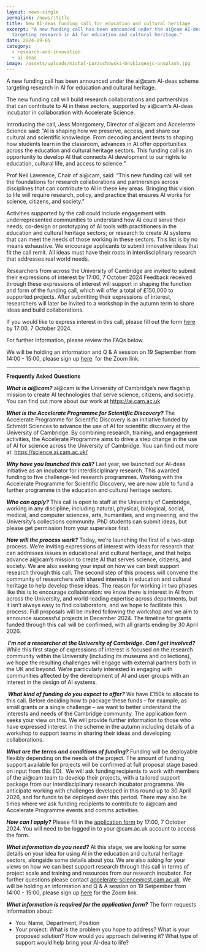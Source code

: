 ```yaml
---
layout: news-single
permalink: /news/:title
title: New AI-deas funding call for education and cultural heritage
excerpt: "A new funding call has been announced under the ai@cam AI-deas scheme
  targeting research in AI for education and cultural heritage."
date: 2024-09-05
category:
  - research-and-innovation
  - ai-deas
image: /assets/uploads/michal-parzuchowski-bnvk1zqeajc-unsplash.jpg
---
```



A new funding call has been announced under the ai@cam AI-deas scheme targeting research in AI for education and cultural heritage.

The new funding call will build research collaborations and partnerships that can contribute to AI in these sectors, supported by ai@cam’s AI-deas incubator in collaboration with Accelerate Science.

Introducing the call, Jess Montgomery, Director of ai@cam and Accelerate Science said: “AI is shaping how we preserve, access, and share our cultural and scientific knowledge. From decoding ancient texts to shaping how students learn in the classroom, advances in AI offer opportunities across the education and cultural heritage sectors. This funding call is an opportunity to develop AI that connects AI development to our rights to education, cultural life, and access to science.”

Prof Neil Lawrence, Chair of ai@cam, said: “This new funding call will set the foundations for research collaborations and partnerships across disciplines that can contribute to AI in these key areas. Bringing this vision to life will require research, policy, and practice that ensures AI works for science, citizens, and society.”

Activities supported by the call could include engagement with underrepresented communities to understand how AI could serve their needs; co-design or prototyping of AI tools with practitioners in the education and cultural heritage sectors; or research to create AI systems that can meet the needs of those working in these sectors. This list is by no means exhaustive. We encourage applicants to submit innovative ideas that fit the call remit. All ideas must have their roots in interdisciplinary research that addresses real world needs.

Researchers from across the University of Cambridge are invited to submit their expressions of interest by 17:00, 7 October 2024 Feedback received through these expressions of interest will support in shaping the function and form of the funding call, which will offer a total of £150,000 to supported projects. After submitting their expressions of interest, researchers will later be invited to a workshop in the autumn term to share ideas and build collaborations. 

If you would like to express interest in this call, please fill out the form [here](https://docs.google.com/forms/d/e/1FAIpQLScuuHi0SR6Mfwmzf2BGexUKwfF9txcL10qUmR2DLdlw-P0g7Q/viewform?usp=sf_link) by 17:00, 7 October 2024. 

For further information, please review the FAQs below.

We will be holding an information and Q & A session on 19 September from 14:00 - 15:00, please sign up [here](https://cam-ac-uk.zoom.us/meeting/register/tZIpd-msrDovHdQZhJ3nS0O69N-m18PGBKLZ)  for the Zoom link.

----

**Frequently Asked Questions**

***What is ai@cam?*** ai@cam is the University of Cambridge’s new flagship mission to create AI technologies that serve science, citizens, and society. You can find out more about our work at <https://ai.cam.ac.uk> 

***What is the Accelerate Programme for Scientific Discovery?*** The Accelerate Programme for Scientific Discovery is an initiative funded by Schmidt Sciences to advance the use of AI for scientific discovery at the University of Cambridge. By combining research, training, and engagement activities, the Accelerate Programme aims to drive a step change in the use of AI for science across the University of Cambridge. You can find out more at: <https://science.ai.cam.ac.uk/>

***Why have you launched this call?*** Last year, we launched our AI-deas initiative as an incubator for interdisciplinary research. This awarded funding to five challenge-led research programmes. Working with the Accelerate Programme for Scientific Discovery, we are now able to fund a further programme in the education and cultural heritage sectors.

***Who can apply?*** This call is open to staff at the University of Cambridge, working in any discipline, including natural, physical, biological, social, medical, and computer sciences, arts, humanities, and engineering, and the University’s collections community. PhD students can submit ideas, but please get permission from your supervisor first.

***How will the process work?*** Today, we’re launching the first of a two-step process. We’re inviting expressions of interest with ideas for research that can addresses issues in educational and cultural heritage, and that helps advance ai@cam’s mission to create AI that serves science, citizens, and society. We are also seeking your input on how we can best support research through this call. The second step of this process will convene the community of researchers with shared interests in education and cultural heritage to help develop these ideas. The reason for working in two phases like this is to encourage collaboration: we know there is interest in AI from across the University, and world-leading expertise across departments, but it isn’t always easy to find collaborators, and we hope to facilitate this process. Full proposals will be invited following the workshop and we aim to announce successful projects in December 2024. The timeline for grants funded through this call will be confirmed, with all grants ending by 30 April 2026.

 ***I’m not a researcher at the University of Cambridge. Can I get involved?*** While this first stage of expressions of interest is focused on the research community within the University (including its museums and collections), we hope the resulting challenges will engage with external partners both in the UK and beyond. We’re particularly interested in engaging with communities affected by the development of AI and user groups with an interest in the design of AI systems.

 ***What kind of funding do you expect to offer?*** We have £150k to allocate to this call. Before deciding how to package these funds – for example, as small grants or a single challenge – we want to better understand the interests and needs of the Cambridge community. The application form seeks your view on this. We will provide further information to those who have expressed interest in the scheme in the autumn including details of a workshop to support teams in sharing their ideas and developing collaborations.

***What are the terms and conditions of funding?*** Funding will be deployable flexibly depending on the needs of the project. The amount of funding support available for projects will be confirmed at full proposal stage based on input from this EOI.  We will ask funding recipients to work with members of the ai@cam team to develop their projects, with a tailored support package from our interdisciplinary research incubator programme. We anticipate working with challenges developed in this round up to 30 April 2026, and for funds to be deployed over this period. There may also be times where we ask funding recipients to contribute to ai@cam and Accelerate Programme events and comms activities.

***How can I apply?*** Please fill in the [application form](https://docs.google.com/forms/d/e/1FAIpQLScuuHi0SR6Mfwmzf2BGexUKwfF9txcL10qUmR2DLdlw-P0g7Q/viewform?usp=sf_link) by 17:00, 7 October 2024. You will need to be logged in to your @cam.ac.uk account to access the form.

***What information do you need?*** At this stage, we are looking for some details on your idea for using AI in the education and cultural heritage sectors, alongside some details about you. We are also asking for your views on how we can best support research through this call in terms of project scale and training and resources from our research incubator. For further questions please contact [accelerate-science@cst.cam.ac.uk](mailto:accelerate-science@cst.cam.ac.uk). We will be holding an information and Q & A session on 19 Setpember from 14:00 - 15:00, please sign up [here](https://cam-ac-uk.zoom.us/meeting/register/tZIpd-msrDovHdQZhJ3nS0O69N-m18PGBKLZ) for the Zoom link.

***What information is required for the application form?*** The form requests information about:

* You: Name, Department, Position
* Your project: What is the problem you hope to address? What is your proposed solution? How would you approach delivering it? What type of support would help bring your AI-dea to life?
